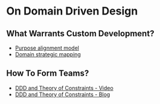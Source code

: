 # On Domain Driven Design

## What Warrants Custom Development?
- [Purpose alignment model](https://www.alaska.edu/files/pathways/WhitePaperonPurposeBasedAlignmentModel.pdf)
- [Domain strategic mapping](https://vimeo.com/189984496)

## How To Form Teams?
- [DDD and Theory of Constraints - Video](http://www.ustream.tv/recorded/102893159)
- [DDD and Theory of Constraints - Blog](http://ntcoding.co.uk/blog/2017/01/finding-service-boundaries-one-rule)
